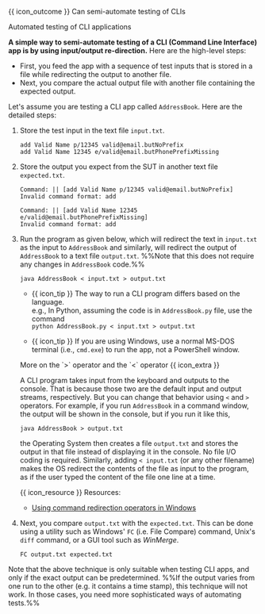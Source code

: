 <span id="prereqs"></span>

<span id="outcomes">{{ icon_outcome }} Can semi-automate testing of CLIs</span>

<span id="title">Automated testing of CLI applications</span>

<div id="body">

**A simple way to semi-automate testing of a CLI (Command Line Interface) app is by using input/output re-direction.** Here are the high-level steps:

* First, you feed the app with a sequence of test inputs that is stored in a file while redirecting the output to another file.
* Next, you compare the actual output file with another file containing the expected output.

Let's assume you are testing a CLI app called `AddressBook`. Here are the detailed steps:

1. Store the test input in the text file `input.txt`.

   <panel header="%%{{ icon_example }} Example `input.txt`%%" type="seamless" class="non-printable">

   ```
   add Valid Name p/12345 valid@email.butNoPrefix
   add Valid Name 12345 e/valid@email.butPhonePrefixMissing
   ```

   </panel>

1. Store the output you expect from the SUT in another text file `expected.txt`.

   <panel header="%%{{ icon_example }} Example `expected.txt`%%" type="seamless" class="non-printable">

   ```
   Command: || [add Valid Name p/12345 valid@email.butNoPrefix]
   Invalid command format: add

   Command: || [add Valid Name 12345 e/valid@email.butPhonePrefixMissing]
   Invalid command format: add
   ```
   </panel>

1. Run the program as given below, which will redirect the text in `input.txt` as the input to `AddressBook` and similarly, will redirect the output of `AddressBook` to a text file `output.txt`. %%Note that this does not require any changes in `AddressBook` code.%%

   ```sh{.no-line-numbers}
   java AddressBook < input.txt > output.txt
   ```

   * {{ icon_tip }} The way to run a CLI program differs based on the language.<br>
     e.g., In Python, assuming the code is in `AddressBook.py` file, use the command<br>
      `python AddressBook.py < input.txt > output.txt`

   * {{ icon_tip }} If you are using Windows, use a normal MS-DOS terminal (i.e., `cmd.exe`) to run the app, not a PowerShell window.

   <panel minimized class="non-printable">
   <span slot="header" class="card-title"><md>More on the `>` operator and the `<` operator {{ icon_extra }}</md></span>

   A CLI program takes input from the keyboard and outputs to the console. That is because those two are the default input and output streams, respectively. But you can change that behavior using ` < ` and ` > ` operators. For example, if you run `AddressBook` in a command window, the output will be shown in the console, but if you run it like this,

   ```sh{.no-line-numbers}
   java AddressBook > output.txt
   ```

   the Operating System then creates a file `output.txt` and stores the output in that file instead of displaying it in the console. No file I/O coding is required. Similarly, adding ` < input.txt ` (or any other filename) makes the OS redirect the contents of the file as input to the program, as if the user typed the content of the file one line at a time.

   <box>

   {{ icon_resource }} Resources:
   * [Using command redirection operators in Windows](http://technet.microsoft.com/en-us/library/bb490982.aspx)

   </box>

   </panel><p/>

1. Next, you compare `output.txt` with the `expected.txt`. This can be done using a utility such as Windows' `FC` (i.e. File Compare) command, Unix's `diff` command, or a GUI tool such as _WinMerge_.

   ```{.no-line-numbers}
   FC output.txt expected.txt
   ```

Note that the above technique is only suitable when testing CLI apps, and only if the exact output can be predetermined. %%If the output varies from one run to the other (e.g. it contains a time stamp), this technique will not work. In those cases, you need more sophisticated ways of automating tests.%%

<include src="../../../common/popOvers.md#cli" />

</div>

<div id="extras">
</div>
